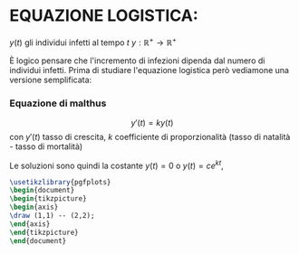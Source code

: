 # EQUAZIONE LOGISTICA:
$y(t)$ gli individui infetti al tempo $t$
$y : \mathbb{R}^+ \to \mathbb{R}^+$

È logico pensare che l'incremento di infezioni dipenda dal numero di individui infetti.
Prima di studiare l'equazione logistica però vediamone una versione semplificata:

### Equazione di malthus
$$ y'(t) = ky(t) $$
con $y'(t)$ tasso di crescita, $k$ coefficiente di proporzionalità (tasso di natalità - tasso di mortalità)

Le soluzioni sono quindi la costante $y(t) = 0$ o $y(t) = ce^{kt}$,


```tikz
\usetikzlibrary{pgfplots}
\begin{document}
\begin{tikzpicture}
\begin{axis}
\draw (1,1) -- (2,2);
\end{axis}
\end{tikzpicture}
\end{document}
```
